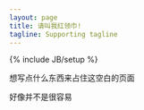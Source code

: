 ```yaml
---
layout: page
title: 请叫我红领巾!
tagline: Supporting tagline
---
```

{% include JB/setup %}

想写点什么东西来占住这空白的页面

好像并不是很容易


